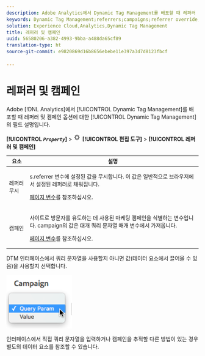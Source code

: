 ```yaml
---
description: Adobe Analytics에서 Dynamic Tag Management를 배포할 때 레퍼러 및 캠페인 옵션에 대한 Dynamic Tag Management의 필드 설명입니다.
keywords: Dynamic Tag Management;referrers;campaigns;referrer override;campaign variable;query param
solution: Experience Cloud,Analytics,Dynamic Tag Management
title: 레퍼러 및 캠페인
uuid: 56580206-a382-4993-9bba-a488da65cf89
translation-type: ht
source-git-commit: e9820869d16b8656ebebe11e397a3d7d8123fbcf

---
```



# 레퍼러 및 캠페인

Adobe [!DNL Analytics]에서 [!UICONTROL Dynamic Tag Management]를 배포할 때 레퍼러 및 캠페인 옵션에 대한 [!UICONTROL Dynamic Tag Management]의 필드 설명입니다.

**[!UICONTROL *`Property`*]** &gt; ![](assets/settings_gear.png) **[!UICONTROL 편집 도구]** &gt; **[!UICONTROL 레퍼러 및 캠페인]**

<table id="table_09AE3BFF0F12442F9C19CD96451F93E4"> 
 <thead> 
  <tr> 
   <th colname="col1" class="entry"> 요소 </th> 
   <th colname="col2" class="entry"> 설명 </th> 
  </tr> 
 </thead>
 <tbody> 
  <tr> 
   <td colname="col1"> 레퍼러 무시 </td> 
   <td colname="col2"> <p> <span class="varname"> s.referrer</span> 변수에 설정된 값을 무시합니다. 이 값은 일반적으로 브라우저에서 설정된 레퍼러로 채워집니다. </p> <p><a href="/help/implement/js-implementation/page-variables/page-variables.md">페이지 변수</a>를 참조하십시오. </p> </td> 
  </tr> 
  <tr> 
   <td colname="col1"> 캠페인 </td> 
   <td colname="col2"> <p>사이트로 방문자를 유도하는 데 사용된 마케팅 캠페인을 식별하는 변수입니다. campaign의 값은 대개 쿼리 문자열 매개 변수에서 가져옵니다. </p> <p><a href="/help/implement/js-implementation/page-variables/campaign.md">페이지 변수</a>를 참조하십시오. </p> </td> 
  </tr> 
 </tbody> 
</table>

DTM 인터페이스에서 쿼리 문자열을 사용할지 아니면 값(데이터 요소에서 끌어올 수 있음)을 사용할지 선택합니다.

![](assets/dtm-queryparam.png)

인터페이스에서 직접 쿼리 문자열을 입력하거나 캠페인을 추적할 다른 방법이 있는 경우 별도의 데이터 요소를 참조할 수 있습니다.
